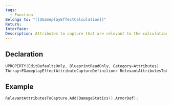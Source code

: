 ```yaml
---
tags:
  - Function
Belongs to: "[[UGameplayEffectCalculation]]"
Return: 
Interface: 
Description: Attributes to capture that are relevant to the calculation
---
```


## Declaration

```cpp
UPROPERTY(EditDefaultsOnly, BlueprintReadOnly, Category=Attributes)
TArray<FGameplayEffectAttributeCaptureDefinition> RelevantAttributesToCapture;
```

## Example

```cpp
RelevantAttributesToCapture.Add(DamageStatics().ArmorDef);
```